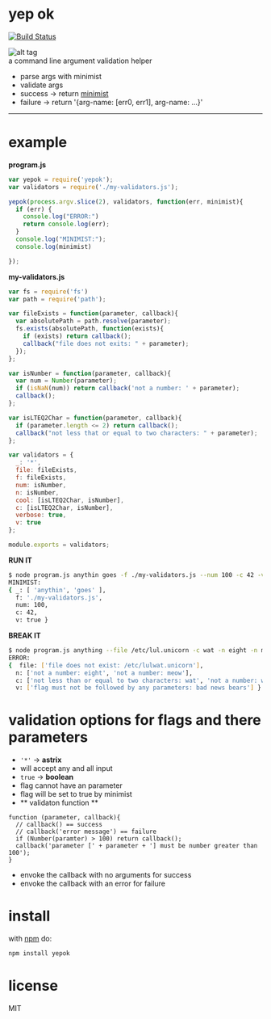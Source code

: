 yep ok
======
[![Build Status](https://travis-ci.org/slugbyte/yepok.svg?branch=master)](https://travis-ci.org/slugbyte/yepok)  

![alt tag](https://raw.githubusercontent.com/slugbyte/yepok/master/yepok.gif)  
a command line argument validation helper

* parse args with minimist
* validate args
 * success -> return [minimist](https://github.com/substack/minimist)
 * failure -> return '{arg-name: [err0, err1], arg-name: ...}'

----
# example

**program.js**    
``` js
var yepok = require('yepok');
var validators = require('./my-validators.js');

yepok(process.argv.slice(2), validators, function(err, minimist){
  if (err) {
    console.log("ERROR:")
    return console.log(err);
  }
  console.log("MINIMIST:");
  console.log(minimist)

});
```
  
**my-validators.js**  
``` js
var fs = require('fs')
var path = require('path');

var fileExists = function(parameter, callback){
  var absolutePath = path.resolve(parameter);
  fs.exists(absolutePath, function(exists){
    if (exists) return callback();
    callback("file does not exits: " + parameter);
  });
}; 

var isNumber = function(parameter, callback){
  var num = Number(parameter);
  if (isNaN(num)) return callback('not a number: ' + parameter);
  callback();
};

var isLTEQ2Char = function(parameter, callback){
  if (parameter.length <= 2) return callback();
  callback("not less that or equal to two characters: " + parameter);
};

var validators = {
  _: '*',
  file: fileExists,
  f: fileExists,
  num: isNumber,
  n: isNumber,
  cool: [isLTEQ2Char, isNumber],
  c: [isLTEQ2Char, isNumber],
  verbose: true,
  v: true
};

module.exports = validators;
```  
  
**RUN IT**    
``` sh
$ node program.js anythin goes -f ./my-validators.js --num 100 -c 42 -v
MINIMIST:
{ _: [ 'anythin', 'goes' ],
  f: './my-validators.js',
  num: 100,
  c: 42,
  v: true }
```

**BREAK IT**  
``` sh
$ node program.js anything --file /etc/lul.unicorn -c wat -n eight -n meow -v 'bad news bears'
ERROR:
{  file: ['file does not exist: /etc/lulwat.unicorn'],
  n: ['not a number: eight', 'not a number: meow'],
  c: ['not less than or equal to two characters: wat', 'not a number: wat'],
  v: ['flag must not be followed by any parameters: bad news bears'] }
```  

# validation options for flags and there parameters
* ` '*' ` -> **astrix**
 * will accept any and all input 
* ` true ` -> **boolean**
 * flag cannot have an parameter
 * flag will be set to true by minimist
* ** validaton function **
``` 
function (parameter, callback){
  // callback() == success
  // callback('error message') == failure
  if (Number(paramter) > 100) return callback();
  callback('parameter [' + parameter + '] must be number greater than 100');
} 
``` 
 * envoke the callback with no arguments for success
 * envoke the callback with an error for failure

# install 
with [npm](https://npmjs.org) do:  
``` sh 
npm install yepok 
```  

# license
MIT  
